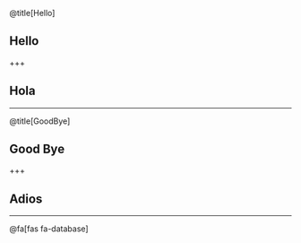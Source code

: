 @title[Hello]
## Hello

+++

## Hola

---
@title[GoodBye]
## Good Bye

+++

## Adios

---

@fa[fas fa-database]
